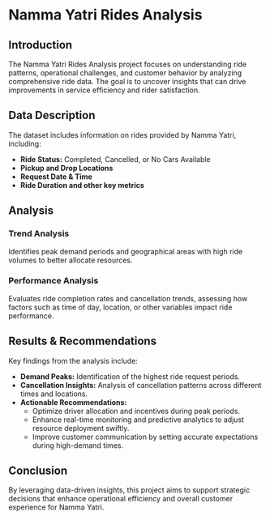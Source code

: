 # Namma Yatri Rides Analysis

## Introduction
The Namma Yatri Rides Analysis project focuses on understanding ride patterns, operational challenges, and customer behavior by analyzing comprehensive ride data. The goal is to uncover insights that can drive improvements in service efficiency and rider satisfaction.

## Data Description
The dataset includes information on rides provided by Namma Yatri, including:
- **Ride Status:** Completed, Cancelled, or No Cars Available
- **Pickup and Drop Locations**
- **Request Date & Time**
- **Ride Duration and other key metrics**

## Analysis
### Trend Analysis
Identifies peak demand periods and geographical areas with high ride volumes to better allocate resources.

### Performance Analysis
Evaluates ride completion rates and cancellation trends, assessing how factors such as time of day, location, or other variables impact ride performance.

## Results & Recommendations
Key findings from the analysis include:
- **Demand Peaks:** Identification of the highest ride request periods.
- **Cancellation Insights:** Analysis of cancellation patterns across different times and locations.
- **Actionable Recommendations:** 
  - Optimize driver allocation and incentives during peak periods.
  - Enhance real-time monitoring and predictive analytics to adjust resource deployment swiftly.
  - Improve customer communication by setting accurate expectations during high-demand times.

## Conclusion
By leveraging data-driven insights, this project aims to support strategic decisions that enhance operational efficiency and overall customer experience for Namma Yatri.